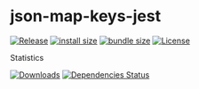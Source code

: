 # json-map-keys-jest

[![Release](https://img.shields.io/npm/v/json-map-keys-jest.svg?style=flat-square&label=release)](https://github.com/tiagoporto/json-map-keys-jest/releases)
[![install size](https://packagephobia.now.sh/badge?p=json-map-keys-jest)](https://packagephobia.now.sh/result?p=json-map-keys-jest)
[![bundle size](https://img.shields.io/bundlephobia/min/json-map-keys-jest?style=flat-square&label=bundle%20size)](https://bundlephobia.com/result?p=json-map-keys-jest)
[![License](https://img.shields.io/github/license/tiagoporto/json-map-keys-jest.svg?style=flat-square)](https://github.com/tiagoporto/json-map-keys-jest/blob/master/LICENSE)

Statistics

[![Downloads](https://img.shields.io/npm/dt/json-map-keys-jest.svg?logo=npm&style=flat-square)](https://www.npmjs.com/package/json-map-keys-jest)
[![Dependencies Status](https://img.shields.io/david/tiagoporto/json-map-keys-jest.svg?style=flat-square)](https://david-dm.org/tiagoporto/json-map-keys-jest)
